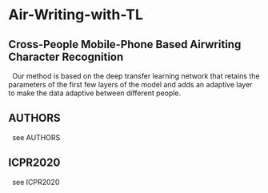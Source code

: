 # Air-Writing-with-TL
## Cross-People Mobile-Phone Based Airwriting Character Recognition
&nbsp;&nbsp;Our method is based on the deep transfer learning network that retains the parameters of the first few layers of the model and adds an adaptive layer to make the data adaptive between different people.
## AUTHORS
&nbsp;&nbsp;see <href src="https://github.com/Fassial/Air-Writing-with-TL/blob/master/AUTHORS">AUTHORS
## ICPR2020
&nbsp;&nbsp;see <href src="https://github.com/SmallZhezhe/Airwriting">ICPR2020
